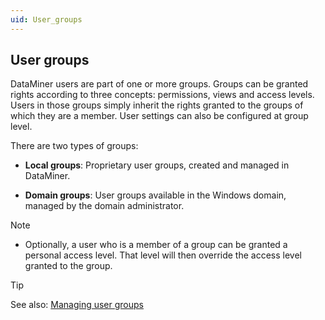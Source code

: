 ```yaml
---
uid: User_groups
---
```


## User groups

DataMiner users are part of one or more groups. Groups can be granted rights according to three concepts: permissions, views and access levels. Users in those groups simply inherit the rights granted to the groups of which they are a member. User settings can also be configured at group level.

There are two types of groups:

- **Local groups**: Proprietary user groups, created and managed in DataMiner.

- **Domain groups**: User groups available in the Windows domain, managed by the domain administrator.

> [!NOTE]
> - Optionally, a user who is a member of a group can be granted a personal access level. That level will then override the access level granted to the group.

> [!TIP]
> See also:
> [Managing user groups](Managing_user_groups.md)
